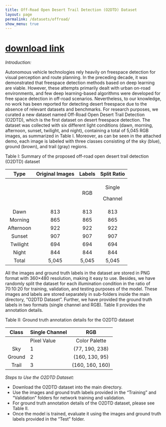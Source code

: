 ```yaml
---
title: Off-Road Open Desert Trail Detection (O2DTD) Dataset
layout: page
permalink: /datasets/offroad/
show_menu: true
---
```


# [download link](https://1drv.ms/u/s!As-rscCX5HkvkHXf5vx7BMQ7dMqc?e=NjeVGb/)


*Introduction:*

Autonomous vehicle technologies rely heavily on freespace detection for visual perception and route planning. In the preceding decade, it was demonstrated that freespace detection methods based on deep learning are viable. However, these attempts primarily dealt with urban on-road environments, and few deep learning-based algorithms were developed for free space detection in off-road scenarios. Nevertheless, to our knowledge, no work has been reported for detecting desert freespace due to the absence of relevant datasets and benchmarks. For research purposes, we curated a new dataset named Off-Road Open Desert Trail Detection (O2DTD), which is the first dataset on desert freespace detection. The dataset was collected with six different light conditions (dawn, morning, afternoon, sunset, twilight, and night), containing a total of 5,045 RGB images, as summarized in Table I. Moreover, as can be seen in the attached demo, each image is labeled with three classes consisting of the sky (blue), ground (brown), and trail (gray) regions.

Table I: Summary of the proposed off-road open desert trail detection (O2DTD) dataset

|Type|Original Images|Labels|Split Ratio|
| :-: | :-: | :-: | :-: |
|||RGB|<p>Single</p><p>Channel</p>|Train (70%)|Val (10%)|Test (20%)|
|Dawn|813|813|813|569|81|163|
|Morning|865|865|865|606|87|172|
|Afternoon|922|922|922|645|92|185|
|Sunset|907|907|907|635|91|181|
|Twilight|694|694|694|486|69|139|
|Night|844|844|844|591|84|169|
|Total|5,045|5,045|5,045|3,532|504|1,009|

All the images and ground truth labels in the dataset are stored in PNG format with 360×480 resolution, making it easy to use. Besides, we have randomly split the dataset for each illumination condition in the ratio of 70:10:20 for training, validation, and testing purposes of the model. These images and labels are stored separately in sub-folders inside the main directory, “O2DTD Dataset”. Further, we have provided the ground truth labels in two formats (single channel and RGB). Table II provides the annotation details.

Table II:  Ground truth annotation details for the O2DTD dataset

|Class|Single Channel|RGB|
| :-: | :- | :-: |
||Pixel Value|Color Palette|
|Sky|1|(77, 190, 238)|
|Ground|2|(160, 130, 95)|
|Trail|3|(160, 160, 160)|


*Steps to Use the O2DTD Dataset:*

- Download the O2DTD dataset into the main directory.
- Use the images and ground truth labels provided in the “Training” and “Validation” folders for network training and validation.
- For ground truth annotation details of the O2DTD dataset, please see Table II. 
- Once the model is trained, evaluate it using the images and ground truth labels provided in the “Test” folder.

